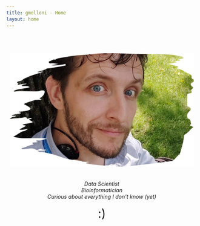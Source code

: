 ```yaml
---
title: gmelloni - Home
layout: home
---
```


<br>
<br>
<br>

<div style="text-align:center">
<a href="https://gmelloni.github.io">
<img src ="images/sitting_paint.jpg" height="300"/>
</a>
</div>

<br>
<br>

<div style="text-align:center">
<i>Data Scientist</i>
<br>
<i>Bioinformatician</i>
<br>
<i>Curious about everything I don't know (yet)</i> 
<br>
<br>
<font size="+3"> :) </font>
</div>